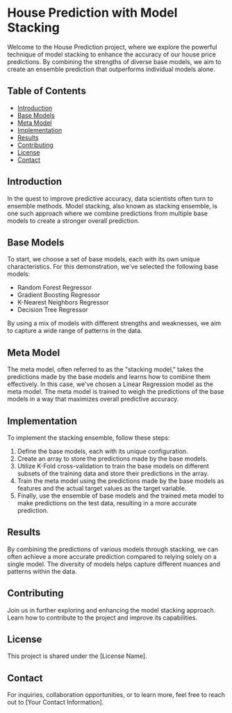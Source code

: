
# House Prediction with Model Stacking

Welcome to the House Prediction project, where we explore the powerful technique of model stacking to enhance the accuracy of our house price predictions. By combining the strengths of diverse base models, we aim to create an ensemble prediction that outperforms individual models alone.

## Table of Contents
- [Introduction](#introduction)
- [Base Models](#base-models)
- [Meta Model](#meta-model)
- [Implementation](#implementation)
- [Results](#results)
- [Contributing](#contributing)
- [License](#license)
- [Contact](#contact)

## Introduction
In the quest to improve predictive accuracy, data scientists often turn to ensemble methods. Model stacking, also known as stacking ensemble, is one such approach where we combine predictions from multiple base models to create a stronger overall prediction.

## Base Models
To start, we choose a set of base models, each with its own unique characteristics. For this demonstration, we've selected the following base models:
- Random Forest Regressor
- Gradient Boosting Regressor
- K-Nearest Neighbors Regressor
- Decision Tree Regressor

By using a mix of models with different strengths and weaknesses, we aim to capture a wide range of patterns in the data.

## Meta Model
The meta model, often referred to as the "stacking model," takes the predictions made by the base models and learns how to combine them effectively. In this case, we've chosen a Linear Regression model as the meta model. The meta model is trained to weigh the predictions of the base models in a way that maximizes overall predictive accuracy.

## Implementation
To implement the stacking ensemble, follow these steps:

1. Define the base models, each with its unique configuration.
2. Create an array to store the predictions made by the base models.
3. Utilize K-Fold cross-validation to train the base models on different subsets of the training data and store their predictions in the array.
4. Train the meta model using the predictions made by the base models as features and the actual target values as the target variable.
5. Finally, use the ensemble of base models and the trained meta model to make predictions on the test data, resulting in a more accurate prediction.

## Results
By combining the predictions of various models through stacking, we can often achieve a more accurate prediction compared to relying solely on a single model. The diversity of models helps capture different nuances and patterns within the data.

## Contributing
Join us in further exploring and enhancing the model stacking approach. Learn how to contribute to the project and improve its capabilities.

## License
This project is shared under the [License Name].

## Contact
For inquiries, collaboration opportunities, or to learn more, feel free to reach out to [Your Contact Information].
